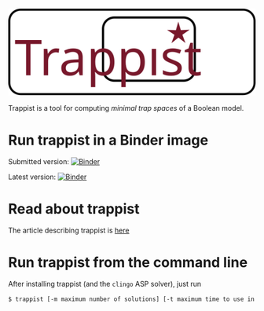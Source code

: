 ![trappist logo](trappist.svg)

Trappist is a tool for computing _minimal trap spaces_ of a Boolean model.

# Run trappist in a Binder image

Submitted version: [![Binder](https://mybinder.org/badge.svg)](https://mybinder.org/v2/gh/soli/trap-spaces-as-siphons/submitted)

Latest version: [![Binder](https://mybinder.org/badge.svg)](https://mybinder.org/v2/gh/soli/trap-spaces-as-siphons/main)

# Read about trappist

The article describing trappist is [here](cmsb22.pdf)

# Run trappist from the command line

After installing trappist (and the `clingo` ASP solver), just run

``` sh
$ trappist [-m maximum number of solutions] [-t maximum time to use in seconds] <PNML input file>
```
